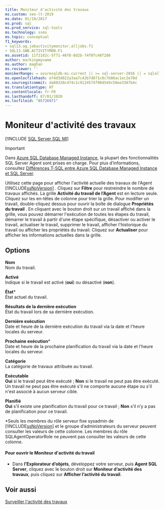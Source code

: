 ```yaml
---
title: Moniteur d'activité des travaux
ms.custom: seo-lt-2019
ms.date: 01/19/2017
ms.prod: sql
ms.prod_service: sql-tools
ms.technology: ssms
ms.topic: conceptual
f1_keywords:
- sql13.ag.jobactivitymonitor.alljobs.f1
- SQL13.SWB.ACTIVITYMON.F1
ms.assetid: 11f2182c-5f71-46f8-8d2b-74f0fc48f2d6
author: markingmyname
ms.author: maghan
ms.reviewer: ''
monikerRange: = azuresqldb-mi-current || >= sql-server-2016 || = sqlallproducts-allversions
ms.openlocfilehash: ef4d3d022a3aa7c42b7d871c8c7b86ac1ec2e70d
ms.sourcegitcommit: da88320c474c1c9124574f90d549c50ee3387b4c
ms.translationtype: HT
ms.contentlocale: fr-FR
ms.lasthandoff: 07/01/2020
ms.locfileid: "85726971"
---
```

# <a name="job-activity-monitor"></a>Moniteur d'activité des travaux
[!INCLUDE [SQL Server SQL MI](../../includes/applies-to-version/sql-asdbmi.md)]

> [!IMPORTANT]  
> Dans [Azure SQL Database Managed Instance](https://docs.microsoft.com/azure/sql-database/sql-database-managed-instance), la plupart des fonctionnalités SQL Server Agent sont prises en charge. Pour plus d’informations, consultez [Différences T-SQL entre Azure SQL Database Managed Instance et SQL Server](https://docs.microsoft.com/azure/sql-database/sql-database-managed-instance-transact-sql-information#sql-server-agent).

Utilisez cette page pour afficher l'activité actuelle des travaux de l'Agent [!INCLUDE[ssNoVersion](../../includes/ssnoversion-md.md)] . Cliquez sur **Filtre** pour restreindre le nombre de travaux affichés. La grille **Activité du travail de l’Agent** est en lecture seule. Cliquez sur les en-têtes de colonne pour trier la grille. Pour modifier un travail, double-cliquez dessus pour ouvrir la boîte de dialogue **Propriétés du travail** . En cliquant avec le bouton droit sur un travail affiché dans la grille, vous pouvez démarrer l'exécution de toutes les étapes du travail, démarrer le travail à partir d'une étape spécifique, désactiver ou activer le travail, actualiser le travail, supprimer le travail, afficher l'historique du travail ou afficher les propriétés du travail. Cliquez sur **Actualiser** pour afficher les informations actuelles dans la grille.  
  
## <a name="options"></a>Options  
**Nom**  
Nom du travail.  
  
**Activé**  
Indique si le travail est activé (**oui**) ou désactivé (**non**).  
  
**État***  
État actuel du travail.  
  
**Résultats de la dernière exécution**  
État du travail lors de sa dernière exécution.  
  
**Dernière exécution**  
Date et heure de la dernière exécution du travail via la date et l'heure locales du serveur.  
  
**Prochaine exécution***  
Date et heure de la prochaine planification du travail via la date et l'heure locales du serveur.  
  
**Catégorie**  
La catégorie de travaux attribuée au travail.  
  
**Exécutable**  
**Oui** si le travail peut être exécuté ; **Non** si le travail ne peut pas être exécuté. Un travail ne peut pas être exécuté s'il ne comporte aucune étape ou s'il n'est associé à aucun serveur cible.  
  
**Planifié**  
**Oui** s’il existe une planification du travail pour ce travail ; **Non** s’il n’y a pas de planification pour ce travail.  
  
*Seuls les membres du rôle serveur fixe sysadmin de [!INCLUDE[ssNoVersion](../../includes/ssnoversion-md.md)] et le groupe d’administrateurs du serveur peuvent consulter les valeurs de cette colonne. Les membres du rôle SQLAgentOperatorRole ne peuvent pas consulter les valeurs de cette colonne.  
  
#### <a name="to-open-the-job-activity-monitor"></a>Pour ouvrir le Moniteur d'activité du travail  
  
-   Dans **l’Explorateur d’objets**, développez votre serveur, puis **Agent SQL Server**, cliquez avec le bouton droit sur **Moniteur d’activité des travaux**, puis cliquez sur **Afficher l’activité du travail**.  
  
## <a name="see-also"></a>Voir aussi  
[Surveiller l'activité des travaux](../../ssms/agent/monitor-job-activity.md)  
  
